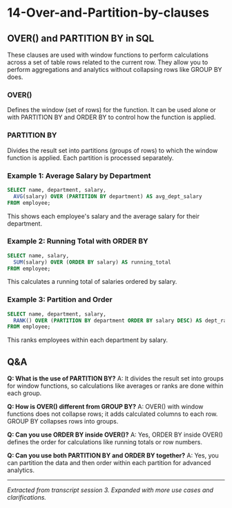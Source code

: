 # 14-Over-and-Partition-by-clauses


## OVER() and PARTITION BY in SQL
These clauses are used with window functions to perform calculations across a set of table rows related to the current row. They allow you to perform aggregations and analytics without collapsing rows like GROUP BY does.


### OVER()
Defines the window (set of rows) for the function. It can be used alone or with PARTITION BY and ORDER BY to control how the function is applied.


### PARTITION BY
Divides the result set into partitions (groups of rows) to which the window function is applied. Each partition is processed separately.


### Example 1: Average Salary by Department
```sql
SELECT name, department, salary,
  AVG(salary) OVER (PARTITION BY department) AS avg_dept_salary
FROM employee;
```
This shows each employee's salary and the average salary for their department.

### Example 2: Running Total with ORDER BY
```sql
SELECT name, salary,
  SUM(salary) OVER (ORDER BY salary) AS running_total
FROM employee;
```
This calculates a running total of salaries ordered by salary.

### Example 3: Partition and Order
```sql
SELECT name, department, salary,
  RANK() OVER (PARTITION BY department ORDER BY salary DESC) AS dept_rank
FROM employee;
```
This ranks employees within each department by salary.


## Q&A
**Q: What is the use of PARTITION BY?**
A: It divides the result set into groups for window functions, so calculations like averages or ranks are done within each group.

**Q: How is OVER() different from GROUP BY?**
A: OVER() with window functions does not collapse rows; it adds calculated columns to each row. GROUP BY collapses rows into groups.

**Q: Can you use ORDER BY inside OVER()?**
A: Yes, ORDER BY inside OVER() defines the order for calculations like running totals or row numbers.

**Q: Can you use both PARTITION BY and ORDER BY together?**
A: Yes, you can partition the data and then order within each partition for advanced analytics.


---
*Extracted from transcript session 3. Expanded with more use cases and clarifications.*

